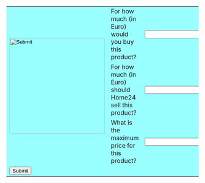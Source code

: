 <html>



  <body>

  <form action="#" name="SetAPrice" onSubmit="return(validate());">

<table cellpadding="1" width="100%" bgcolor="99FFFF" align="center"  cellspacing="2">
<tr>


  <td rowspan="3"><input type="image" width="250" height="250" src="https://cdn.home24.net/images/media/catalog/product/original/png/b/u/buerodrehstuhl-marilyn-kunstleder-schwarz-3325569.jpg" /></td>
  <td>For how much (in Euro) would you buy this product?</td>

  <td><input type="text" name="pricebuy" id="pricebuy"  size="30"></td>
  
  
  <tr>

  <td>For how much (in Euro) should Home24 sell this product?</td>

  <td><input type="text" name="pricesell" id="pricesell" size="30"></td>

</tr>

<tr>

  <td>What is the maximum price for this product?</td>

  <td><input type="text" name="maxprice"  id="maxprice" size="30"></td>

</tr>



</tr>

<tr>

  <td colspan="4"><input type="submit" value="Submit" align="center"/></td>

</tr>


  </table>

  </form>

  </body>

  </html>
